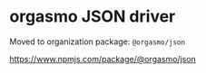 # orgasmo JSON driver

Moved to organization package: `@orgasmo/json`

https://www.npmjs.com/package/@orgasmo/json
